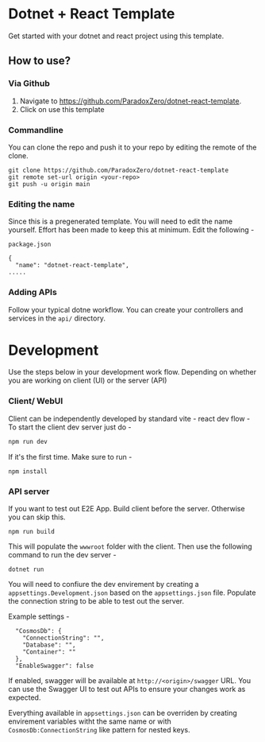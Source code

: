 # Dotnet + React Template

Get started with your dotnet and react project using this template.

## How to use?

### Via Github
1. Navigate to https://github.com/ParadoxZero/dotnet-react-template.
2. Click on use this template

### Commandline
You can clone the repo and push it to your repo by editing the remote of the clone.
```
git clone https://github.com/ParadoxZero/dotnet-react-template
git remote set-url origin <your-repo>
git push -u origin main
```

### Editing the name
Since this is a pregenerated template. You will need to edit the name yourself. Effort has been made to keep this at minimum.
Edit the following - 

`package.json`
```
{
  "name": "dotnet-react-template",
.....
```

### Adding APIs
Follow your typical dotne workflow. You can create your controllers and services in the `api/` directory.

# Development
Use the steps below in your development work flow. Depending on whether you are working on client (UI) or
the server (API)

### Client/ WebUI
Client can be independently developed by standard vite - react dev flow - 
To start the client dev server just do - 
```bash
npm run dev 
```

If it's the first time. Make sure to run - 
```
npm install
```

### API server

If you want to test out E2E App. Build client before the server. Otherwise you can skip this. 
```
npm run build
```
This will populate the `wwwroot` folder with the client.
Then use the following command to run the dev server - 
```
dotnet run
```

You will need to confiure the dev envirement by creating a `appsettings.Development.json` based on the `appsettings.json` file.
Populate the connection string to be able to test out the server.

Example settings - 
```
  "CosmosDb": {
    "ConnectionString": "",
    "Database": "",
    "Container": ""
  },
  "EnableSwagger": false
```

If enabled, swagger will be available at `http://<origin>/swagger` URL. You can use the Swagger UI to test out APIs to ensure 
your changes work as expected.

Everything available in `appsettings.json` can be overriden by creating envirement variables witht the same name or 
with `CosmosDb:ConnectionString` like pattern for nested keys.
